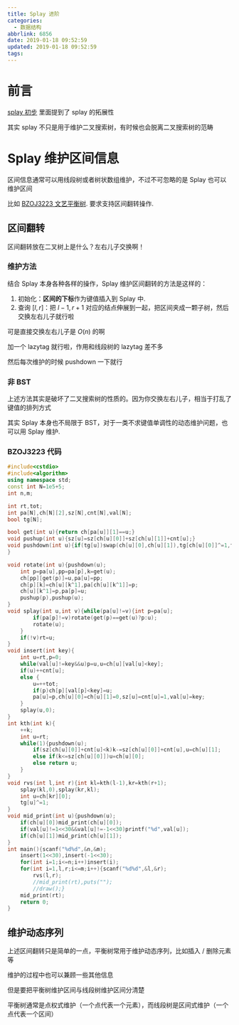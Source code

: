 ```yaml
---
title: Splay 进阶
categories:
  - 数据结构
abbrlink: 6856
date: 2019-01-18 09:52:59
updated: 2019-01-18 09:52:59
tags:
---
```


# 前言

[splay 初步](https://sshwy.gitee.io/2018/12/19/51231/) 里面提到了 splay 的拓展性

其实 splay 不只是用于维护二叉搜索树，有时候也会脱离二叉搜索树的范畴

<!--more-->

# Splay 维护区间信息

区间信息通常可以用线段树或者树状数组维护，不过不可忽略的是 Splay 也可以维护区间

比如 [BZOJ3223 文艺平衡树](https://www.lydsy.com/JudgeOnline/problem.php?id=3223). 要求支持区间翻转操作.

## 区间翻转

区间翻转放在二叉树上是什么？左右儿子交换啊！

### 维护方法

结合 Splay 本身各种各样的操作，Splay 维护区间翻转的方法是这样的：

1. 初始化：**区间的下标**作为键值插入到 Splay 中.
2. 查询 $[l,r]$：把 $l-1,r+1$ 对应的结点伸展到一起，把区间夹成一颗子树，然后交换左右儿子就行啦

可是直接交换左右儿子是 $O(n)$ 的啊

加一个 lazytag 就行啦，作用和线段树的 lazytag 差不多

然后每次维护的时候 pushdown 一下就行

### 非 BST

上述方法其实是破坏了二叉搜索树的性质的。因为你交换左右儿子，相当于打乱了键值的排列方式

其实 Splay 本身也不局限于 BST，对于一类不求键值单调性的动态维护问题，也可以用 Splay 维护.

### BZOJ3223 代码

```cpp
#include<cstdio>
#include<algorithm>
using namespace std;
const int N=1e5+5;
int n,m;

int rt,tot;
int pa[N],ch[N][2],sz[N],cnt[N],val[N];
bool tg[N];

bool get(int u){return ch[pa[u]][1]==u;}
void pushup(int u){sz[u]=sz[ch[u][0]]+sz[ch[u][1]]+cnt[u];}
void pushdown(int u){if(tg[u])swap(ch[u][0],ch[u][1]),tg[ch[u][0]]^=1,tg[ch[u][1]]^=1,tg[u]=0;
}

void rotate(int u){pushdown(u);
	int p=pa[u],pp=pa[p],k=get(u);
	ch[pp][get(p)]=u,pa[u]=pp;
	ch[p][k]=ch[u][k^1],pa[ch[u][k^1]]=p;
	ch[u][k^1]=p,pa[p]=u;
	pushup(p),pushup(u);
}
void splay(int u,int v){while(pa[u]!=v){int p=pa[u];
		if(pa[p]!=v)rotate(get(p)==get(u)?p:u);
		rotate(u);
	}
	if(!v)rt=u;
}
void insert(int key){
	int u=rt,p=0;
	while(val[u]!=key&&u)p=u,u=ch[u][val[u]<key];
	if(u)++cnt[u];
	else {
		u=++tot;
		if(p)ch[p][val[p]<key]=u;
		pa[u]=p,ch[u][0]=ch[u][1]=0,sz[u]=cnt[u]=1,val[u]=key;
	}
	splay(u,0);
}
int kth(int k){
	++k;
	int u=rt;
	while(1){pushdown(u);
		if(sz[ch[u][0]]+cnt[u]<k)k-=sz[ch[u][0]]+cnt[u],u=ch[u][1];
		else if(k<=sz[ch[u][0]])u=ch[u][0];
		else return u;
	}
}
void rvs(int l,int r){int kl=kth(l-1),kr=kth(r+1);
	splay(kl,0),splay(kr,kl);
	int u=ch[kr][0];
	tg[u]^=1;
}
void mid_print(int u){pushdown(u);
	if(ch[u][0])mid_print(ch[u][0]);
	if(val[u]!=1<<30&&val[u]!=-1<<30)printf("%d",val[u]);
	if(ch[u][1])mid_print(ch[u][1]);
}
int main(){scanf("%d%d",&n,&m);
	insert(1<<30),insert(-1<<30);
	for(int i=1;i<=n;i++)insert(i);
	for(int i=1,l,r;i<=m;i++){scanf("%d%d",&l,&r);
		rvs(l,r);
		//mid_print(rt),puts("");
		//draw();}
	mid_print(rt);
	return 0;
}
```

## 维护动态序列

上述区间翻转只是简单的一点，平衡树常用于维护动态序列，比如插入 / 删除元素等

维护的过程中也可以兼顾一些其他信息

但是要把平衡树维护区间与线段树维护区间分清楚

平衡树通常是点权式维护（一个点代表一个元素），而线段树是区间式维护（一个点代表一个区间）